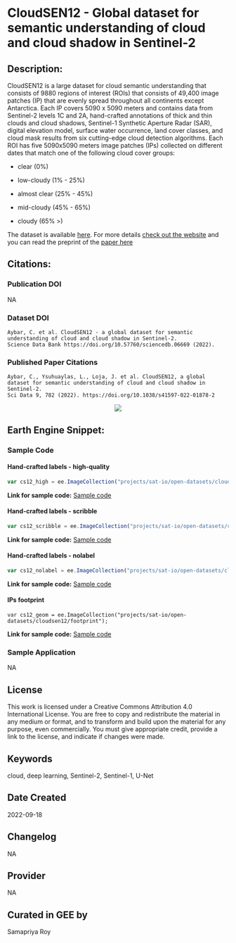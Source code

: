 
# CloudSEN12 - Global dataset for semantic understanding of cloud and cloud shadow in Sentinel-2

## Description:

CloudSEN12 is a large dataset for cloud semantic understanding that consists of 9880 regions of interest (ROIs) that consists of 49,400 image patches (IP) that are evenly spread throughout all continents except Antarctica. Each IP covers 5090 x 5090 meters and contains data from Sentinel-2 levels 1C and 2A, hand-crafted annotations of thick and thin clouds and cloud shadows, Sentinel-1 Synthetic Aperture Radar (SAR), digital elevation model, surface water occurrence, land cover classes, and cloud mask results from six cutting-edge cloud detection algorithms. Each ROI has five 5090x5090 meters image patches (IPs) collected on different dates that match one of the following cloud cover groups:

- clear (0%)

- low-cloudy (1% - 25%)

- almost clear (25% - 45%)

- mid-cloudy (45% - 65%)

- cloudy (65% >)

 The dataset is available [here](https://shorturl.at/cgjtz). For more details [check out the website](https://cloudsen12.github.io/) and you can read the preprint of the [paper here](https://eartharxiv.org/repository/view/3615/)

## Citations:

### Publication DOI

NA

### Dataset DOI

```
Aybar, C. et al. CloudSEN12 - a global dataset for semantic understanding of cloud and cloud shadow in Sentinel-2.
Science Data Bank https://doi.org/10.57760/sciencedb.06669 (2022).
```

### Published Paper Citations

```
Aybar, C., Ysuhuaylas, L., Loja, J. et al. CloudSEN12, a global dataset for semantic understanding of cloud and cloud shadow in Sentinel-2.
Sci Data 9, 782 (2022). https://doi.org/10.1038/s41597-022-01878-2
```

<center>
<img src=https://user-images.githubusercontent.com/16768318/190843651-c8182d07-a49e-4524-be16-2eb38fe9cdc8.png>
</center>

## Earth Engine Snippet:

### Sample Code
#### Hand-crafted labels - high-quality

```js
var cs12_high = ee.ImageCollection("projects/sat-io/open-datasets/cloudsen12/high");
```
**Link for sample code:** [Sample code](https://code.earthengine.google.com/?scriptPath=users/sat-io/awesome-gee-catalog-examples:global-landuse-landcover/CloudSEN12-HIGH-QUALITY)

#### Hand-crafted labels - scribble

```js
var cs12_scribble = ee.ImageCollection("projects/sat-io/open-datasets/cloudsen12/scribble");
```
**Link for sample code:** [Sample code](https://code.earthengine.google.com/?scriptPath=users/sat-io/awesome-gee-catalog-examples:global-landuse-landcover/CloudSEN12-SCRIBBLE-QUALITY)


#### Hand-crafted labels - nolabel

```js
var cs12_nolabel = ee.ImageCollection("projects/sat-io/open-datasets/cloudsen12/nolabel");
```
**Link for sample code:** [Sample code](https://code.earthengine.google.com/?scriptPath=users/sat-io/awesome-gee-catalog-examples:global-landuse-landcover/CloudSEN12-NO-LABEL)


#### IPs footprint

```
var cs12_geom = ee.ImageCollection("projects/sat-io/open-datasets/cloudsen12/footprint");
```
**Link for sample code:** [Sample code](https://code.earthengine.google.com/?scriptPath=users/sat-io/awesome-gee-catalog-examples:global-landuse-landcover/CloudSEN12-FOOTPRINT)


### Sample Application

NA

## License

This work is licensed under a Creative Commons Attribution 4.0 International License. You are free to copy and redistribute the material in any medium or format, and to transform and build upon the material for any purpose, even commercially. You must give appropriate credit, provide a link to the license, and indicate if changes were made.

## Keywords

cloud, deep learning, Sentinel-2, Sentinel-1, U-Net

## Date Created

2022-09-18

## Changelog

NA

## Provider

NA

## Curated in GEE by
Samapriya Roy
